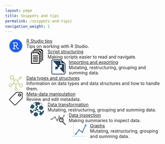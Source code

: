 ```yaml
---
layout: page
title: Snippets and tips
permalink: /snippets-and-tips/
navigation_weight: 1
---
```

<div id="left_page">
  <div class="boxed_page">
    <img src="/_pages/snippets-and-tips/r-studio-tips.png" alt="Image text" style="margin: 0px 10px" width="48" height="48" align="left"/>
    <a href="/r-studio-tips/">R Studio tips</a><br>
    Tips on working with R Studio.
    <br>
  </div>
</div>

<div id="right_page">
  <div class="boxed_page">
    <img src="/_pages/snippets-and-tips/script-structuring.png" alt="Image text" style="margin: 0px 10px" width="48" height="48" align="left"/>
    <a href="/script-structuring/">Script structuring</a><br>
    Making scripts easier to read and navigate.
    <br>
  </div>
</div>

<div class="boxed_page">
  <img src="/_pages/snippets-and-tips/importing-exporting.png" alt="Image text" style="margin: 0px 10px" width="48" height="48" align="left"/>
  <a href="/importing-exporting/">Importing and exporting</a><br>
  Mutating, restructuring, grouping and summing data.
  <br>
</div>

<div class="boxed_page">
  <img src="/_pages/snippets-and-tips/data-types.png" alt="Image text" style="margin: 0px 10px" width="48" height="48" align="left"/>
  <a href="/data-types/">Data types and structures</a><br>
  Information on data types and data structures and how to handle them.
  <br>
</div>

<div class="boxed_page">
  <img src="/_pages/snippets-and-tips/meta-data.png" alt="Image text" style="margin: 0px 10px" width="48" height="48" align="left"/>
  <a href="/meta-data-manipulation/">Meta-data manipulation</a><br>
  Review and edit metadata.
  <br>
</div>

<div class="boxed_page">
  <img src="/_pages/snippets-and-tips/data-transformation.png" alt="Image text" style="margin: 0px 10px" width="48" height="48" align="left"/>
  <a href="/script-structuring/">Data transformation</a><br>
  Mutating, restructuring, grouping and summing data.
  <br>
</div>

<div class="boxed_page">
  <img src="/_pages/snippets-and-tips/data-inspection.png" alt="Image text" style="margin: 0px 10px" width="48" height="48" align="left"/>
  <a href="/meta-data-manipulation/">Data inspection</a><br>
  Making summaries to inspect data.
  <br>
</div>

<div class="boxed_page">
  <img src="/_pages/snippets-and-tips/graphs.png" alt="Image text" style="margin: 0px 10px" width="48" height="48" align="left"/>
  <a href="/graphs/">Graphs</a><br>
  Mutating, restructuring, grouping and summing data.
  <br>
</div>

<br><br><br><br>
